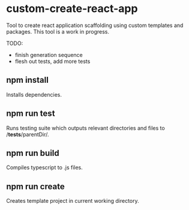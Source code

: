 # custom-create-react-app
Tool to create react application scaffolding using custom templates and packages.
This tool is a work in progress.

TODO:
- finish generation sequence
- flesh out tests, add more tests

## npm install
Installs dependencies.

## npm run test
Runs testing suite which outputs relevant directories and files to /__tests__/parentDir/.

## npm run build
Compiles typescript to .js files.

## npm run create
Creates template project in current working directory.
